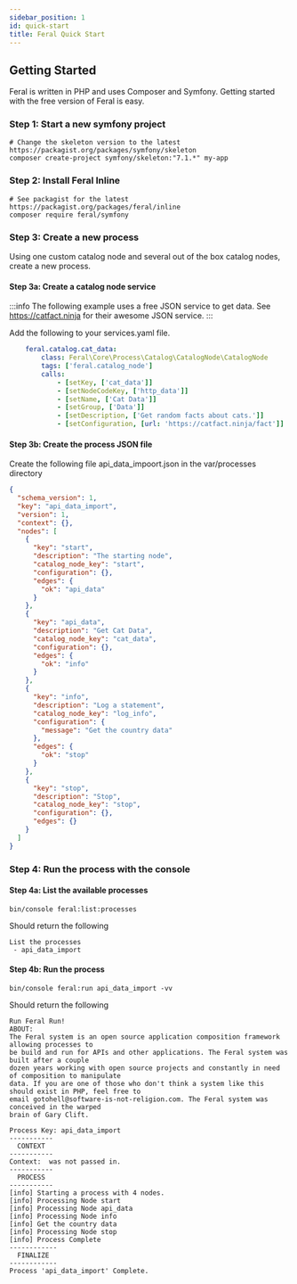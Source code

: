 ```yaml
---
sidebar_position: 1
id: quick-start
title: Feral Quick Start
---
```


## Getting Started

Feral is written in PHP and uses Composer and Symfony. Getting started with the free version of Feral is easy.

### Step 1: Start a new symfony project
```shell
# Change the skeleton version to the latest https://packagist.org/packages/symfony/skeleton
composer create-project symfony/skeleton:"7.1.*" my-app
```

### Step 2: Install Feral Inline
```shell
# See packagist for the latest https://packagist.org/packages/feral/inline
composer require feral/symfony
```

### Step 3: Create a new process 
Using one custom catalog node and several out of the box catalog nodes, create a new process.

#### Step 3a: Create a catalog node service
:::info
The following example uses a free JSON service to get data. See https://catfact.ninja for their awesome JSON service.
:::

Add the following to your services.yaml file.
```yaml
    feral.catalog.cat_data:
        class: Feral\Core\Process\Catalog\CatalogNode\CatalogNode
        tags: ['feral.catalog_node']
        calls:
            - [setKey, ['cat_data']]
            - [setNodeCodeKey, ['http_data']]
            - [setName, ['Cat Data']]
            - [setGroup, ['Data']]
            - [setDescription, ['Get random facts about cats.']]
            - [setConfiguration, [url: 'https://catfact.ninja/fact']]
```

#### Step 3b: Create the process JSON file
Create the following file api_data_impoort.json in the var/processes directory
```json
{
  "schema_version": 1,
  "key": "api_data_import",
  "version": 1,
  "context": {},
  "nodes": [
    {
      "key": "start",
      "description": "The starting node",
      "catalog_node_key": "start",
      "configuration": {},
      "edges": {
        "ok": "api_data"
      }
    },
    {
      "key": "api_data",
      "description": "Get Cat Data",
      "catalog_node_key": "cat_data",
      "configuration": {},
      "edges": {
        "ok": "info"
      }
    },
    {
      "key": "info",
      "description": "Log a statement",
      "catalog_node_key": "log_info",
      "configuration": {
        "message": "Get the country data"
      },
      "edges": {
        "ok": "stop"
      }
    },
    {
      "key": "stop",
      "description": "Stop",
      "catalog_node_key": "stop",
      "configuration": {},
      "edges": {}
    }
  ]
}
```

### Step 4: Run the process with the console

#### Step 4a: List the available processes
```shell
bin/console feral:list:processes
```
Should return the following
```shell
List the processes
 - api_data_import
```

#### Step 4b: Run the process
```shell
bin/console feral:run api_data_import -vv
```
Should return the following
```
Run Feral Run!
ABOUT:
The Feral system is an open source application composition framework allowing processes to 
be build and run for APIs and other applications. The Feral system was built after a couple 
dozen years working with open source projects and constantly in need of composition to manipulate 
data. If you are one of those who don't think a system like this should exist in PHP, feel free to 
email gotohell@software-is-not-religion.com. The Feral system was conceived in the warped 
brain of Gary Clift.

Process Key: api_data_import
-----------
  CONTEXT
-----------
Context:  was not passed in.
-----------
  PROCESS
-----------
[info] Starting a process with 4 nodes.
[info] Processing Node start
[info] Processing Node api_data
[info] Processing Node info
[info] Get the country data
[info] Processing Node stop
[info] Process Complete
------------
  FINALIZE
------------
Process 'api_data_import' Complete.
```

